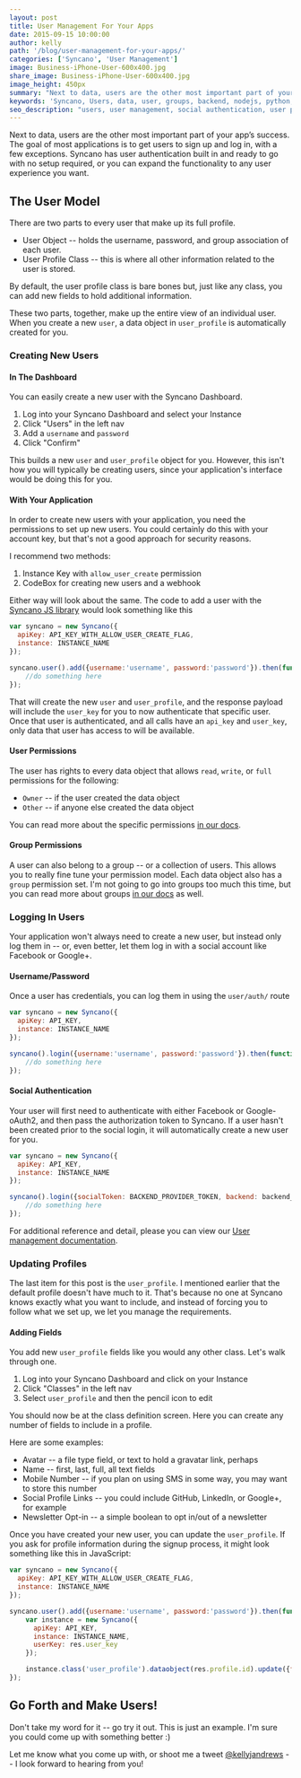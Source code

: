```yaml
---
layout: post
title: User Management For Your Apps
date: 2015-09-15 10:00:00
author: kelly
path: '/blog/user-management-for-your-apps/'
categories: ['Syncano', 'User Management']
image: Business-iPhone-User-600x400.jpg
share_image: Business-iPhone-User-600x400.jpg
image_height: 450px
summary: "Next to data, users are the other most important part of your app’s success. The goal of most applications is to get users..."
keywords: 'Syncano, Users, data, user, groups, backend, nodejs, python, ruby'
seo_description: "users, user management, social authentication, user profiles, applications"
---
```


Next to data, users are the other most important part of your app’s success. The goal of most applications is to get users to sign up and log in, with a few exceptions. Syncano has user authentication built in and ready to go with no setup required, or you can expand the functionality to any user experience you want.

## The User Model

There are two parts to every user that make up its full profile.

+ User Object -- holds the username, password, and group association of each user.
+ User Profile Class -- this is where all other information related to the user is stored.

By default, the user profile class is bare bones but, just like any class, you can add new fields to hold additional information.

These two parts, together, make up the entire view of an individual user. When you create a new `user`, a data object in `user_profile` is automatically created for you.

### Creating New Users

#### In The Dashboard
You can easily create a new user with the Syncano Dashboard.

1. Log into your Syncano Dashboard and select your Instance
2. Click "Users" in the left nav
3. Add a `username` and `password`
4. Click "Confirm"

This builds a new `user` and `user_profile` object for you. However, this isn't how you will typically be creating users, since your application's interface would be doing this for you.

#### With Your Application
In order to create new users with your application, you need the permissions to set up new users. You could certainly do this with your account key, but that's not a good approach for security reasons.

I recommend two methods:

1. Instance Key with `allow_user_create` permission
2. CodeBox for creating new users and a webhook

Either way will look about the same. The code to add a user with the [Syncano JS library]() would look something like this

```javascript
var syncano = new Syncano({
  apiKey: API_KEY_WITH_ALLOW_USER_CREATE_FLAG,
  instance: INSTANCE_NAME
});

syncano.user().add({username:'username', password:'password'}).then(function(res) {
	//do something here
});
```

That will create the new `user` and `user_profile`, and the response payload will include the `user_key` for you to now authenticate that specific user.  Once that user is authenticated, and all calls have an `api_key` and `user_key`, only data that user has access to will be available.

#### User Permissions
The user has rights to every data object that allows `read`, `write`, or `full` permissions for the following:

+ `Owner` -- if the user created the data object
+ `Other` -- if anyone else created the data object

You can read more about the specific permissions [in our docs](http://docs.syncano.com/docs/permissions).

#### Group Permissions
A user can also belong to a group -- or a collection of users.  This allows you to really fine tune your permission model. Each data object also has a `group` permission set.  I'm not going to go into groups too much this time, but you can read more about groups [in our docs](http://docs.syncano.com/docs/groups) as well.

### Logging In Users
Your application won't always need to create a new user, but instead only log them in -- or, even better, let them log in with a social account like Facebook or Google+.

#### Username/Password
Once a user has credentials, you can log them in using the `user/auth/` route
 
```javascript
var syncano = new Syncano({
  apiKey: API_KEY,
  instance: INSTANCE_NAME
});

syncano().login({username:'username', password:'password'}).then(function(res) {
	//do something here
});
```

#### Social Authentication
Your user will first need to authenticate with either Facebook or Google-oAuth2, and then pass the authorization token to Syncano. If a user hasn't been created prior to the social login, it will automatically create a new user for you.

```javascript
var syncano = new Syncano({
  apiKey: API_KEY,
  instance: INSTANCE_NAME
});

syncano().login({socialToken: BACKEND_PROVIDER_TOKEN, backend: backend_name}).then(function(res) {
	//do something here
});
```

For additional reference and detail, please you can view our [User management documentation](http://docs.syncano.com/docs/user-management).

### Updating Profiles
The last item for this post is the `user_profile`. I mentioned earlier that the default profile doesn't have much to it. That's because no one at Syncano knows exactly what you want to include, and instead of forcing you to follow what we set up, we let you manage the requirements.

#### Adding Fields
You add new `user_profile` fields like you would any other class.  Let's walk through one.

1. Log into your Syncano Dashboard and click on your Instance
2. Click "Classes"  in the left nav
3. Select `user_profile` and then the pencil icon to edit

You should now be at the class definition screen. Here you can create any number of fields to include in a profile.

Here are some examples:

+ Avatar -- a file type field, or text to hold a gravatar link, perhaps
+ Name -- first, last, full, all text fields
+ Mobile Number -- if you plan on using SMS in some way, you may want to store this number
+ Social Profile Links -- you could include GitHub, LinkedIn, or Google+, for example
+ Newsletter Opt-in -- a simple boolean to opt in/out of a newsletter

Once you have created your new user, you can update the `user_profile`. If you ask for profile information during the signup process, it might look something like this in JavaScript:

```javascript
var syncano = new Syncano({
  apiKey: API_KEY_WITH_ALLOW_USER_CREATE_FLAG,
  instance: INSTANCE_NAME
});

syncano.user().add({username:'username', password:'password'}).then(function(res) {
	var instance = new Syncano({
	  apiKey: API_KEY,
	  instance: INSTANCE_NAME,
	  userKey: res.user_key
	});

	instance.class('user_profile').dataobject(res.profile.id).update({firstName: 'Kelly', lastName: 'Andrews'})
});

```

## Go Forth and Make Users!
Don't take my word for it -- go try it out. This is just an example. I'm sure you could come up with something better :)

Let me know what you come up with, or shoot me a tweet [@kellyjandrews](https://twitter.com/kellyjandrews) -- I look forward to hearing from you!